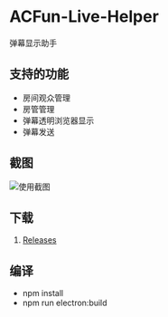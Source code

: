 # ACFun-Live-Helper
弹幕显示助手

## 支持的功能
* 房间观众管理
* 房管管理
* 弹幕透明浏览器显示
* 弹幕发送

## 截图
![使用截图](https://raw.githubusercontent.com/ShigemoriHakura/ACFun-Live-Helper/master/screenshots/1.png) 

## 下载
1. [Releases](https://github.com/ShigemoriHakura/ACFun-Live-Helper/releases)

## 编译
* npm install
* npm run electron:build 